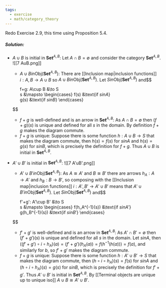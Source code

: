 ```yaml
---
tags:
  - exercise
  - math/category_theory
---
```

Redo Exercise 2.9, this time using Proposition 5.4.
##### Solution:
- $A\cup B$ is initial in $\mathbf{Set}^{A,B}$:
	Let $A\cap B=\emptyset$ and consider the category $\mathbf{Set}^{A,B}$.
	![[7 AuB.png]]
	- $A\cup B in \text{Obj}(\mathbf{Set}^{A,B})$: 
		There are [[Inclusion map|inclusion functions]] $i:A,B\to A\cup B$ so $A\cup B in\text{Obj}(\mathbf{Set}^{A,B})$.
	Let $S in\text{Obj}(\mathbf{Set}^{A,B})$ and$$
	
		f+g: A\cup B &\to S\
		s &\mapsto
		\begin{cases}
			f(s) &\text{if $s in A$}\
			g(s) &\text{if $s in B$}
		\end{cases}
	
	$$
	- $f+g$ is well-defined and is an arrow in $\mathbf{Set}^{A,B}$:
		As $A\cap B=\emptyset$ then $(f+g)(s)$ is unique and defined for all $s$ in the domain. By definition $f+g$ makes the diagram commute.
	- $f+g$ is unique:
		Suppose there is some function $h:A\cup B \to S$ that makes the diagram commute, then $h(s)=f(s)$ for $s in A$ and $h(s)=g(s)$ for $s in B$, which is precisely the definition for $f+g$.
	Thus $A\cup B$ is initial in $\mathbf{Set}^{A,B}$.
- $A'\cup B'$ is initial in $\mathbf{Set}^{A,B}$:
	![[7 A'uB'.png]]
	- $A'\cup B' in\text{Obj}(\mathbf{Set}^{A,B})$:
		As $A\cong A'$ and $B\cong B'$ there are arrows $h_A: A\to A'$ and $h_B: B\to B'$, so composing with the [[Inclusion map|inclusion functions]] $i:A',B'\to A'\cup B'$ means that $A'\cup B' in\text{Obj}(\mathbf{Set}^{A,B})$.
	Let $S in\text{Obj}(\mathbf{Set}^{A,B})$ and$$
	
		f'+g': A'\cup B' &\to S\
		s &\mapsto
		\begin{cases}
			f(h_A^{-1}(s)) &\text{if $s in A'$}\
			g(h_B^{-1}(s)) &\text{if $s in B'$}
		\end{cases}
	
	$$
	- $f'+g'$ is well-defined and is an arrow in $\mathbf{Set}^{A,B}$:
		As $A'\cap B'=\emptyset$ then $(f'+g')(s)$ is unique and defined for all $s$ in the domain. Let $s in A$, then $((f'+g')\circ i \circ h_A)(a) = (f'+g')(h_A(a)) = f(h^{-1}(h(a))) = f(a)$, and similarly for $b$, so $f'+ g'$ makes the diagram commute.
	- $f+g$ is unique:
		Suppose there is some function $h:A'\cup B' \to S$ that makes the diagram commute, then $(h\circ i \circ h_A)(s)=f(s)$ for $s in A$ and $(h\circ i \circ h_A)(s)=g(s)$ for $s in B$, which is precisely the definition for $f'+g'$.
	Thus $A'\cup B'$ is initial in $\mathbf{Set}^{A,B}$.
By [[Terminal objects are unique up to unique iso]] $A\cup B \cong A'\cup B'$.